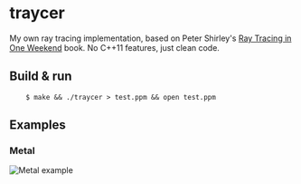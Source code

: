 traycer
=======

My own ray tracing implementation, based on Peter Shirley's [Ray Tracing in One
Weekend][shirley] book. No C++11 features, just clean code.

Build & run
-----------

        $ make && ./traycer > test.ppm && open test.ppm

Examples
--------

### Metal

![Metal example](https://github.com/mkirchner/traycer/blob/master/examples/metal.png)

[shirley]: https://github.com/petershirley/raytracinginoneweekend

